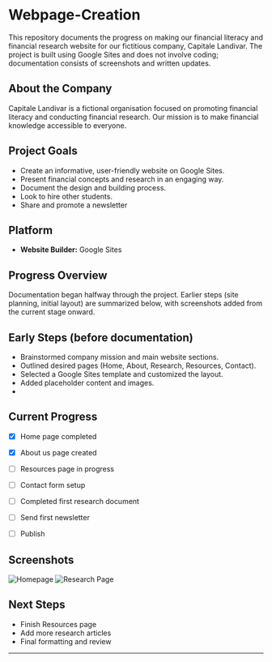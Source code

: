 # Webpage-Creation

This repository documents the progress on making our financial literacy and financial research website for our fictitious company, Capitale Landivar. The project is built using Google Sites and does not involve coding; documentation consists of screenshots and written updates.

## About the Company

Capitale Landivar is a fictional organisation focused on promoting financial literacy and conducting financial research. Our mission is to make financial knowledge accessible to everyone.

## Project Goals

- Create an informative, user-friendly website on Google Sites.
- Present financial concepts and research in an engaging way.
- Document the design and building process.
- Look to hire other students.
- Share and promote a newsletter

## Platform

- **Website Builder:** Google Sites

## Progress Overview

Documentation began halfway through the project. Earlier steps (site planning, initial layout) are summarized below, with screenshots added from the current stage onward.

## Early Steps (before documentation)

- Brainstormed company mission and main website sections.
- Outlined desired pages (Home, About, Research, Resources, Contact).
- Selected a Google Sites template and customized the layout.
- Added placeholder content and images.
-  
## Current Progress

- [x] Home page completed
- [x] About us page created
- [ ] Resources page in progress
- [ ] Contact form setup
- [ ] Completed first research document
- [ ] Send first newsletter
- [ ] Publish
      

## Screenshots

![Homepage](screenshots/homepage.png)
![Research Page](screenshots/research.png)

## Next Steps

- Finish Resources page
- Add more research articles
- Final formatting and review

---
